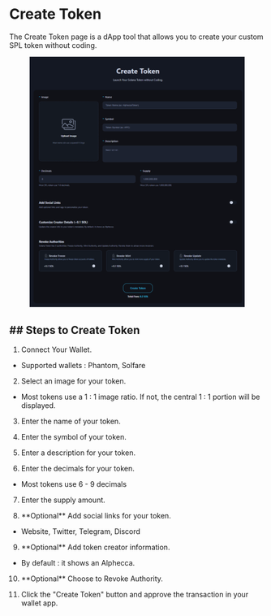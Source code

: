 
# Create Token

The Create Token page is a dApp tool that allows you to create your custom SPL token without coding.

<figure><img src="../.gitbook/assets/KakaoTalk_20250415_162218143.png" alt=""><figcaption></figcaption></figure>



## ## Steps to Create Token

1. Connect Your Wallet.
 - Supported wallets : Phantom, Solfare

2. Select an image for your token.
 - Most tokens use a 1 : 1 image ratio. If not, the central 1 : 1 portion will be displayed.

3. Enter the name of your token.

4. Enter the symbol of your token.

5. Enter a description for your token.

6. Enter the decimals for your token.
 - Most tokens use 6 - 9 decimals

7. Enter the supply amount.

8. \*\*Optional\*\* Add social links for your token.
 - Website, Twitter, Telegram, Discord

9. \*\*Optional\*\* Add token creator information.
 - By default : it shows an Alphecca.

10. \*\*Optional\*\* Choose to Revoke Authority.

11. Click the "Create Token" button and approve the transaction in your wallet app.



